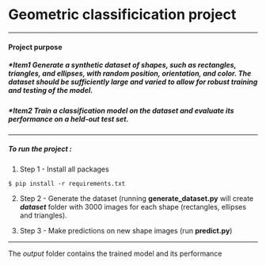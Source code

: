 # Geometric classificication project
--- 
#### **Project purpose**

#####  *Item1 Generate a synthetic dataset of shapes, such as rectangles, triangles, and ellipses, with random position, orientation, and color. The dataset should be sufficiently large and varied to allow for robust training and testing of the model.

##### *Item2 Train a classification model on the dataset and evaluate its performance on a held-out test set.

---
##### To run the project : 

1. Step 1 - Install all packages
```
$ pip install -r requirements.txt
```
2. Step 2 - Generate the dataset (running **generate_dataset.py** will create **_dataset_** folder with 3000 images for each shape (rectangles, ellipses and triangles).

3. Step 3 - Make predictions on new shape images (run **predict.py**)

---

The _output_ folder contains the trained model and its performance
